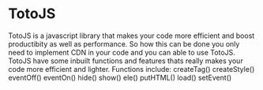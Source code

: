 # TotoJS
TotoJS is a javascript library that makes your code more
efficient and boost productibity as well as performance.
So how this can be done you only need to implement CDN in your code and you can able to use TotoJS.
TotoJS have some inbuilt functions and features thats really makes your code more efficient and lighter.
Functions include:
createTag()
createStyle()
eventOff()
eventOn()
hide()
show()
ele()
putHTML()
load()
setEvent()
